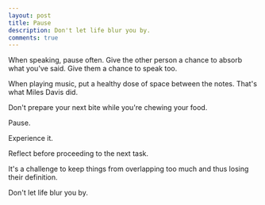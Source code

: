 ```yaml
---
layout: post
title: Pause
description: Don't let life blur you by.
comments: true
---
```

When speaking, pause often. Give the other person a chance to absorb what you've said.  Give them a chance to speak too.

When playing music, put a healthy dose of space between the notes.  That's what Miles Davis did.

Don't prepare your next bite while you're chewing your food.

Pause.

Experience it.

Reflect before proceeding to the next task.

It's a challenge to keep things from overlapping too much and thus losing their definition.

Don't let life blur you by.
